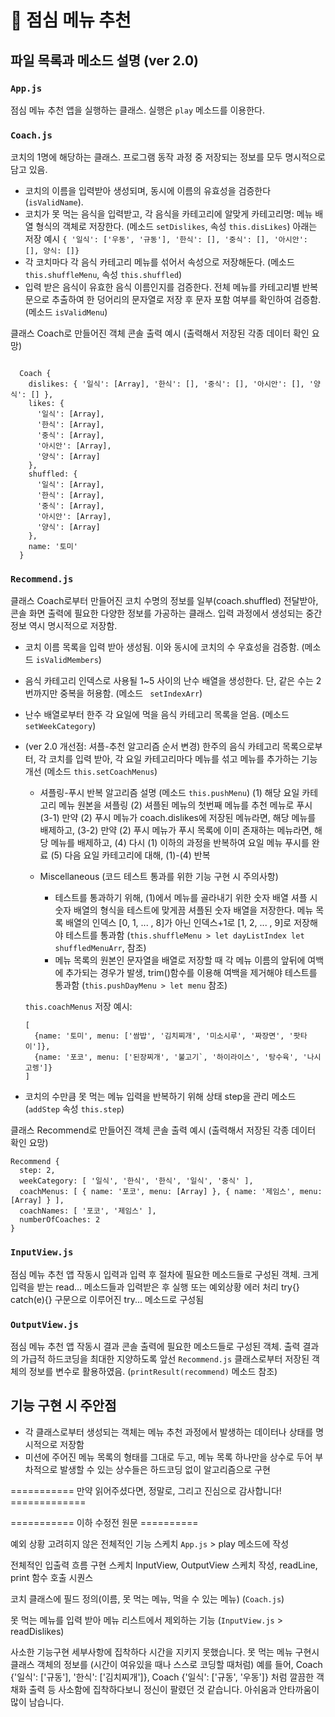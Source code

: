 # 🍚 점심 메뉴 추천

## 파일 목록과 메소드 설명 (ver 2.0)

### `App.js`

점심 메뉴 추천 앱을 실행하는 클래스. 실행은 `play` 메소드를 이용한다.

### `Coach.js`

코치의 1명에 해당하는 클래스. 프로그램 동작 과정 중 저장되는 정보를 모두 명시적으로 담고 있음.

- 코치의 이름을 입력받아 생성되며, 동시에 이름의 유효성을 검증한다(`isValidName`).
- 코치가 못 먹는 음식을 입력받고, 각 음식을 카테고리에 알맞게 카테고리명: 메뉴 배열 형식의 객체로 저장한다. (메소드 `setDislikes`, 속성 `this.disLikes`) 아래는 저장 예시
  `{ '일식': ['우동', '규동'], '한식': [], '중식': [], '아시안': [], 양식: []}`
- 각 코치마다 각 음식 카테고리 메뉴를 섞어서 속성으로 저장해둔다. (메소드 `this.shuffleMenu`, 속성 `this.shuffled`)
- 입력 받은 음식이 유효한 음식 이름인지를 검증한다. 전체 메뉴를 카테고리별 반복문으로 추출하여 한 덩어리의 문자열로 저장 후 문자 포함 여부를 확인하여 검증함. (메소드 `isValidMenu`)

클래스 Coach로 만들어진 객체 콘솔 출력 예시 (출력해서 저장된 각종 데이터 확인 요망)

```

  Coach {
    dislikes: { '일식': [Array], '한식': [], '중식': [], '아시안': [], '양식': [] },
    likes: {
      '일식': [Array],
      '한식': [Array],
      '중식': [Array],
      '아시안': [Array],
      '양식': [Array]
    },
    shuffled: {
      '일식': [Array],
      '한식': [Array],
      '중식': [Array],
      '아시안': [Array],
      '양식': [Array]
    },
    name: '토미'
  }

```

### `Recommend.js`

클래스 Coach로부터 만들어진 코치 수명의 정보를 일부(coach.shuffled) 전달받아, 콘솔 화면 출력에 필요한 다양한 정보를 가공하는 클래스. 입력 과정에서 생성되는 중간 정보 역시 명시적으로 저장함.

- 코치 이름 목록을 입력 받아 생성됨. 이와 동시에 코치의 수 우효성을 검증함. (메소드 `isValidMembers`)
- 음식 카테고리 인덱스로 사용될 1~5 사이의 난수 배열을 생성한다. 단, 같은 수는 2번까지만 중복을 허용함. (메소드 ` setIndexArr`)
- 난수 배열로부터 한주 각 요일에 먹을 음식 카테고리 목록을 얻음. (메소드 `setWeekCategory`)
- (ver 2.0 개선점: 셔플-추천 알고리즘 순서 변경) 한주의 음식 카테고리 목록으로부터, 각 코치를 입력 받아, 각 요일 카테고리마다 메뉴를 섞고 메뉴를 추가하는 기능 개선 (메소드 `this.setCoachMenus`)

  - 셔플링-푸시 반복 알고리즘 설명 (메소드 `this.pushMenu`)
    (1) 해당 요일 카테고리 메뉴 원본을 셔플링
    (2) 셔플된 메뉴의 첫번째 메뉴를 추천 메뉴로 푸시
    (3-1) 만약 (2) 푸시 메뉴가 coach.dislikes에 저장된 메뉴라면, 해당 메뉴를 배제하고,
    (3-2) 만약 (2) 푸시 메뉴가 푸시 목록에 이미 존재하는 메뉴라면, 해당 메뉴를 배제하고,
    (4) 다시 (1) 이하의 과정을 반복하여 요일 메뉴 푸시를 완료
    (5) 다음 요일 카테고리에 대해, (1)-(4) 반복

  - Miscellaneous (코드 테스트 통과를 위한 기능 구현 시 주의사항)
    - 테스트를 통과하기 위해, (1)에서 메뉴를 골라내기 위한 숫자 배열 셔플 시 숫자 배열의 형식을 테스트에 맞게끔 셔플된 숫자 배열을 저장한다. 메뉴 목록 배열의 인덱스 [0, 1, ... , 8]가 아닌 인덱스+1로 [1, 2, ... , 9]로 저장해야 테스트를 통과함 (`this.shuffleMenu > let dayListIndex let shuffledMenuArr`, 참조)
    - 메뉴 목록의 원본인 문자열을 배열로 저장할 때 각 메뉴 이름의 앞뒤에 여백에 추가되는 경우가 발생, trim()함수를 이용해 여백을 제거해야 테스트를 통과함 (`this.pushDayMenu > let menu` 참조)

  `this.coachMenus` 저장 예시:

  ```
  [
    {name: '토미', menu: ['쌈밥', '김치찌개', '미소시루', '짜장면', '팟타이']},
    {name: '포코', menu: ['된장찌개', '불고기`, '하이라이스', '탕수육', '나시고렝']}
  ]
  ```

- 코치의 수만큼 못 먹는 메뉴 입력을 반복하기 위해 상태 step을 관리 메소드 (`addStep` 속성 `this.step`)

클래스 Recommend로 만들어진 객체 콘솔 출력 예시 (출력해서 저장된 각종 데이터 확인 요망)

```
Recommend {
  step: 2,
  weekCategory: [ '일식', '한식', '한식', '일식', '중식' ],
  coachMenus: [ { name: '포코', menu: [Array] }, { name: '제임스', menu: [Array] } ],
  coachNames: [ '포코', '제임스' ],
  numberOfCoaches: 2
}
```

### `InputView.js`

점심 메뉴 추천 앱 작동시 입력과 입력 후 절차에 필요한 메소드들로 구성된 객체. 크게 입력을 받는 read... 메소드들과 입력받은 후 실행 또는 예외상황 에러 처리 try{} catch(e){} 구문으로 이루어진 try... 메소드로 구성됨

### `OutputView.js`

점심 메뉴 추천 앱 작동시 결과 콘솔 출력에 필요한 메소드들로 구성된 객체. 출력 결과의 가급적 하드코딩을 최대한 지양하도록 앞선 `Recommend.js` 클래스로부터 저장된 객체의 정보를 변수로 활용하였음. (`printResult(recommend)` 메소드 참조)

## 기능 구현 시 주안점

- 각 클래스로부터 생성되는 객체는 메뉴 추천 과정에서 발생하는 데이터나 상태를 명시적으로 저장함
- 미션에 주어진 메뉴 목록의 형태를 그대로 두고, 메뉴 목록 하나만을 상수로 두어 부차적으로 발생할 수 있는 상수들은 하드코딩 없이 알고리즘으로 구현

=========== 만약 읽어주셨다면, 정말로, 그리고 진심으로 감사합니다! =============

=========== 이하 수정전 원문 ==========

예외 상황 고려히지 않은 전체적인 기능 스케치
`App.js` > play 메소드에 작성

전체적인 입출력 흐름 구현 스케치
InputView, OutputView 스케치 작성,
readLine, print 함수 호출 시퀀스

코치 클래스에 필드 정의(이름, 못 먹는 메뉴, 먹을 수 있는 메뉴) (`Coach.js`)

못 먹는 메뉴를 입력 받아 메뉴 리스트에서 제외하는 기능 (`InputView.js` > readDislikes)

사소한 기능구현 세부사항에 집착하다 시간을 지키지 못했습니다.
못 먹는 메뉴 구현시 클래스 객체의 정보를 (시간이 여유있을 때나 스스로 코딩할 때처럼)
예를 들어,
Coach {'일식': ['규동'], '한식': ['김치찌개']},
Coach {'일식': ['규동', '우동']}
처럼 깔끔한 객채화 출력 등 사소함에 집착하다보니 정신이 팔렸던 것 같습니다.
아쉬움과 안타까움이 많이 남습니다.
